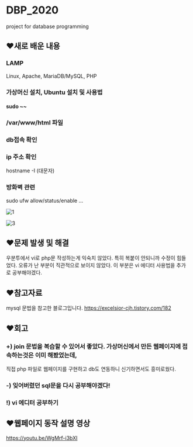 # DBP_2020
project for database programming


## ❤새로 배운 내용
### LAMP
Linux, Apache, MariaDB/MySQL, PHP

### 가상머신 설치, Ubuntu 설치 및 사용법
#### sudo ~~
### /var/www/html 파일
### db접속 확인

### ip 주소 확인
hostname -I (대문자)

### 방화벽 관련
sudo ufw allow/status/enable ...

![1](https://user-images.githubusercontent.com/52525526/94990328-2d78a480-05b6-11eb-8823-6d9de8a864ae.JPG)

![3](https://user-images.githubusercontent.com/52525526/94990331-36697600-05b6-11eb-9a6c-3e8025ed6b89.JPG)

## ❤문제 발생 및 해결
우분투에서 vi로 php문 작성하는게 익숙치 않았다. 특히 복붙이 안되니까 수정이 힘들었다.
오류가 난 부분이 직관적으로 보이지 않았다. 이 부분은 vi 에디터 사용법을 추가로 공부해야겠다.


## ❤참고자료
mysql 문법을 참고한 블로그입니다. 
https://excelsior-cjh.tistory.com/182

## ❤회고
### +) join 문법을 복습할 수 있어서 좋았다. 가상머신에서 만든 웹페이지에 접속하는것은 이미 해봤었는데, 

직접 php 파일로 웹페이지를 구현하고 db도 연동하니 신기하면서도 흥미로웠다. 
### -) 잊어버렸던 sql문을 다시 공부해야겠다!
### !) vi 에디터 공부하기

## ❤웹페이지 동작 설명 영상
https://youtu.be/WgMrf-i3bXI
